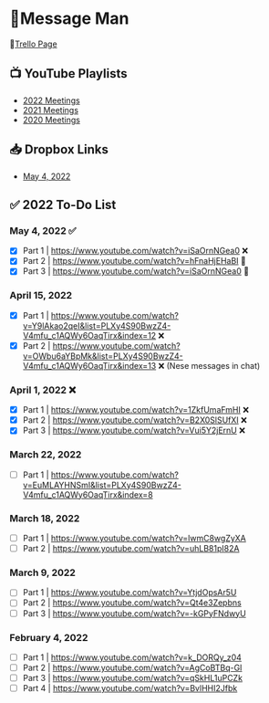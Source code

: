 # 💄Message Man 

🐶[Trello Page](https://trello.com/b/vI4AIdIK/nese-%F0%9F%92%84) 

## 📺 YouTube Playlists
- [2022 Meetings](https://www.youtube.com/playlist?list=PLXy4S90BwzZ4-V4mfu_c1AQWy6OaqTirx)
- [2021 Meetings](https://www.youtube.com/playlist?list=PLXy4S90BwzZ6EPq0q7hxlaw1VW4Pycs46)
- [2020 Meetings](https://www.youtube.com/playlist?list=PLXy4S90BwzZ525DgNxSDZC8gpNoVy6gOM)

## 📥 Dropbox Links
- [May 4, 2022](https://www.dropbox.com/recents?_tk=web_left_nav_bar&role=personal)



## ✅ 2022 To-Do List 
### May 4, 2022 ✅
- [x] Part 1 | https://www.youtube.com/watch?v=iSaOrnNGea0 ❌  
- [x] Part 2 | https://www.youtube.com/watch?v=hFnaHjEHaBI 💄
- [x] Part 3 | https://www.youtube.com/watch?v=iSaOrnNGea0 💄
### April 15, 2022  
- [x] Part 1 | https://www.youtube.com/watch?v=Y9lAkao2qeI&list=PLXy4S90BwzZ4-V4mfu_c1AQWy6OaqTirx&index=12 ❌
- [x] Part 2 | https://www.youtube.com/watch?v=OWbu6aYBpMk&list=PLXy4S90BwzZ4-V4mfu_c1AQWy6OaqTirx&index=13 ❌ (Nese messages in chat)
### April 1, 2022 ❌
- [x] Part 1 | https://www.youtube.com/watch?v=1ZkfUmaFmHI ❌ 
- [x] Part 2 | https://www.youtube.com/watch?v=B2X0SlSUfXI ❌ 
- [x] Part 3 | https://www.youtube.com/watch?v=Vui5Y2jErnU ❌   
### March 22, 2022
- [ ] Part 1 | https://www.youtube.com/watch?v=EuMLAYHNSmI&list=PLXy4S90BwzZ4-V4mfu_c1AQWy6OaqTirx&index=8 
### March 18, 2022
- [ ] Part 1 | https://www.youtube.com/watch?v=lwmC8wgZyXA
- [ ] Part 2 | https://www.youtube.com/watch?v=uhLB81pI82A
### March 9, 2022
- [ ] Part 1 | https://www.youtube.com/watch?v=YtjdOpsAr5U
- [ ] Part 2 | https://www.youtube.com/watch?v=Qt4e3Zepbns
- [ ] Part 3 | https://www.youtube.com/watch?v=-kGPyFNdwyU 
### February 4, 2022
- [ ] Part 1 | https://www.youtube.com/watch?v=k_DORQy_z04
- [ ] Part 2 | https://www.youtube.com/watch?v=AgCoBTBq-GI
- [ ] Part 3 | https://www.youtube.com/watch?v=qSkHL1uPCZk
- [ ] Part 4 | https://www.youtube.com/watch?v=BvlHHI2Jfbk
